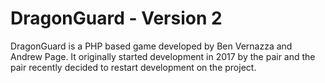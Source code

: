# DragonGuard - Version 2
DragonGuard is a PHP based game developed by Ben Vernazza and Andrew Page.
It originally started development in 2017 by the pair and the pair recently decided to restart development on the project.